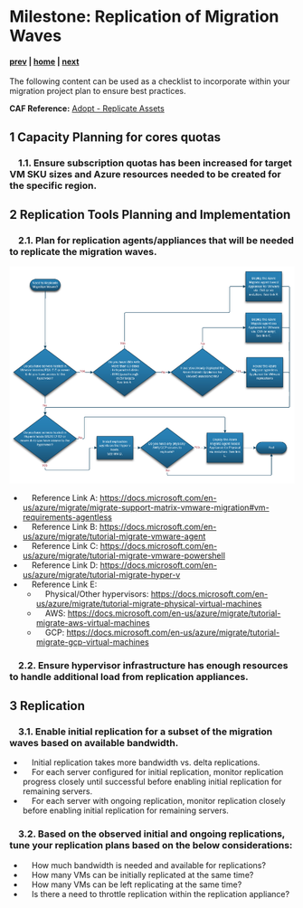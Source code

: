 # Milestone: Replication of Migration Waves

#### [prev](./landingzone.md) | [home](./readme.md)  | [next](./testing.md)

The following content can be used as a checklist to incorporate within your migration project plan to ensure best practices.

**CAF Reference:** [Adopt - Replicate Assets](https://docs.microsoft.com/en-us/azure/cloud-adoption-framework/migrate/migration-considerations/migrate/replicate)

## **1 Capacity Planning for cores quotas** 

### &nbsp;&nbsp;&nbsp;&nbsp;1.1\. Ensure subscription quotas has been increased for target VM SKU sizes and Azure resources needed to be created for the specific region.

## **2 Replication Tools Planning and Implementation** 
### &nbsp;&nbsp;&nbsp;&nbsp;2.1\.  Plan for replication agents/appliances that will be needed to replicate the migration waves. 

![Concept Diagram](./png/replication-workflow.png)

- &nbsp;&nbsp;&nbsp;&nbsp;Reference Link A: https://docs.microsoft.com/en-us/azure/migrate/migrate-support-matrix-vmware-migration#vm-requirements-agentless
- &nbsp;&nbsp;&nbsp;&nbsp;Reference Link B: https://docs.microsoft.com/en-us/azure/migrate/tutorial-migrate-vmware-agent
- &nbsp;&nbsp;&nbsp;&nbsp;Reference Link C: https://docs.microsoft.com/en-us/azure/migrate/tutorial-migrate-vmware-powershell
- &nbsp;&nbsp;&nbsp;&nbsp;Reference Link D: https://docs.microsoft.com/en-us/azure/migrate/tutorial-migrate-hyper-v
- &nbsp;&nbsp;&nbsp;&nbsp;Reference Link E: 
    - &nbsp;&nbsp;&nbsp;&nbsp;Physical/Other hypervisors: https://docs.microsoft.com/en-us/azure/migrate/tutorial-migrate-physical-virtual-machines
    - &nbsp;&nbsp;&nbsp;&nbsp;AWS: https://docs.microsoft.com/en-us/azure/migrate/tutorial-migrate-aws-virtual-machines
    - &nbsp;&nbsp;&nbsp;&nbsp;GCP: https://docs.microsoft.com/en-us/azure/migrate/tutorial-migrate-gcp-virtual-machines

### &nbsp;&nbsp;&nbsp;&nbsp;2.2\. Ensure hypervisor infrastructure has enough resources to handle additional load from replication appliances.

## **3 Replication** 

### &nbsp;&nbsp;&nbsp;&nbsp;3.1\. Enable initial replication for a subset of the migration waves based on available bandwidth.
- &nbsp;&nbsp;&nbsp;&nbsp;Initial replication takes more bandwidth vs. delta replications.
- &nbsp;&nbsp;&nbsp;&nbsp;For each server configured for initial replication, monitor replication progress closely until successful before enabling initial replication for remaining servers.
- &nbsp;&nbsp;&nbsp;&nbsp;For each server with ongoing replication, monitor replication closely before enabling initial replication for remaining servers.

### &nbsp;&nbsp;&nbsp;&nbsp;3.2\. Based on the observed initial and ongoing replications, tune your replication plans based on the below considerations:

- &nbsp;&nbsp;&nbsp;&nbsp;How much bandwidth is needed and available for replications?
- &nbsp;&nbsp;&nbsp;&nbsp;How many VMs can be initially replicated at the same time?
- &nbsp;&nbsp;&nbsp;&nbsp;How many VMs can be left replicating at the same time?
- &nbsp;&nbsp;&nbsp;&nbsp;Is there a need to throttle replication within the replication appliance? 
 